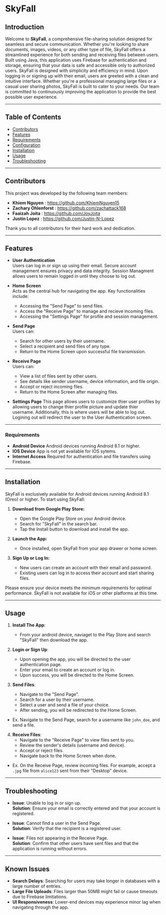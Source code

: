 # SkyFall

## Introduction

Welcome to **SkyFall**, a comprehensive file-sharing solution designed for seamless and secure communication. Whether you're looking to share documents, images, videos, or any other type of file, SkyFall offers a streamlined experience for both sending and receiving files between users. Built using Java, this application uses Firebase for authentication and storage, ensuring that your data is safe and accessible only to authorized users. SkyFall is designed with simplicity and efficiency in mind. Upon logging in or signing up with their email, users are greeted with a clean and intuitive interface. Whether you're a professional managing large files or a casual user sharing photos, SkyFall is built to cater to your needs. Our team is committed to continuously improving the application to provide the best possible user experience. 

-----------------------------------------------------------------------------------------------------------------

## Table of Contents
- [Contributors](#contributors)
- [Features](#features)
- [Requirements](#requirements)
- [Configuration](#configuration)
- [Installation](#installation)
- [Usage](#usage)
- [Troubleshooting](#troubleshooting)

-----------------------------------------------------------------------------------------------------------------

## Contributors 
This project was developed by the following team members: 
- **Khiem Nguyen** : https://github.com/KhiemNguyen15
- **Zachary Ohlenforst** : https://github.com/zachattack168
- **Faaizah Joita** : https://github.com/JoyJoita
- **Justin Lopez** : https://github.com/Justin-N-Lopez

Thank you to all contributors for their hard work and dedication.

-----------------------------------------------------------------------------------------------------------------

## Features

- **User Authentication**  
  Users can log in or sign up using their email. Secure account management ensures privacy and data integrity. Session Managment allows users to remain logged in until they choose to log out.

- **Home Screen**  
  Acts as the central hub for navigating the app.
  Key functionalities include: 
  - Accessing the "Send Page" to send files.  
  - Access the "Receive Page" to manage and recieve incoming files. 
  - Accessing the "Settings Page" for profile and session management.

- **Send Page**  
  Users can:  
  - Search for other users by their username.  
  - Select a recipient and send files of any type.  
  - Return to the Home Screen upon successful file transmission.  

- **Receive Page**  
  Users can:  
  - View a list of files sent by other users.  
  - See details like sender username, device information, and file origin.  
  - Accept or reject incoming files.  
  - Return to the Home Screen after managing files.
 
- **Settings Page**
  This page allows users to customize thier user profiles by allowing users to change thier profile picture and update thier username. Additionally, this is where users will be able to log out. Logining out will redirect the user to the User Authentication screen.

-----------------------------------------------------------------------------------------------------------------

### Requirements 

- **Android Device**  Android devices running Android 8.1 or higher.
- **IOS Device** App is not yet available for IOS sytems.
- **Internet Access** Required for authentication and file transfers using Firebase. 

-----------------------------------------------------------------------------------------------------------------

## Installation

SkyFall is exclusively available for Android devices running Android 8.1 (Oreo) or higher. To start using SkyFall:

1. **Download from Google Play Store:**
   - Open the Google Play Store on your Android device.
   - Search for "SkyFall" in the search bar.
   - Tap the Install button to download and install the app.

2. **Launch the App:**
   - Once installed, open SkyFall from your app drawer or home screen.

3. **Sign Up or Log In:**
   - New users can create an account with their email and password.
   - Existing users can log in to access their account and start sharing files.

Please ensure your device meets the minimum requirements for optimal performance. SkyFall is not available for iOS or other platforms at this time.


-----------------------------------------------------------------------------------------------------------------

## Usage

1. **Install The App**:  
   - From your android device, naviaget to the Play Store and search "SkyFall" then download the app.
   
2. **Login or Sign Up**:  
   - Upon opening the app, you will be directed to the user authentication page.
   - Enter your email to create an account or log in.  
   - Upon success, you will be directed to the Home Screen.

3. **Send Files**:  
   - Navigate to the "Send Page".  
   - Search for a user by their username.  
   - Select a user and send a file of your choice.  
   - After sending, you will be redirected to the Home Screen.
 - Ex. Navigate to the Send Page, search for a username like `john_doe`, and send a file.

4. **Receive Files**:  
   - Navigate to the "Receive Page" to view files sent to you.  
   - Review the sender's details (username and device).  
   - Accept or reject files.  
   - Navigate back to the Home Screen when done.
- Ex. On the Receive Page, review incoming files. For example, accept a `.jpg` file from `alice123` sent from their "Desktop" device.

-----------------------------------------------------------------------------------------------------------------

## Troubleshooting

- **Issue**: Unable to log in or sign up.  
  **Solution**: Ensure your email is correctly entered and that your account is registered.

- **Issue**: Cannot find a user in the Send Page.  
  **Solution**: Verify that the recipient is a registered user.

- **Issue**: Files not appearing in the Receive Page.  
  **Solution**: Confirm that other users have sent files and that the application is running without errors.

-----------------------------------------------------------------------------------------------------------------

## Known Issues

  - **Search Delays**: Searching for users may take longer in databases with a large number of entries.  
  - **Large File Uploads**: Files larger than 50MB might fail or cause timeouts due to Firebase limitations.  
  - **UI Responsiveness**: Lower-end devices may experience minor lag when navigating through the app.  


